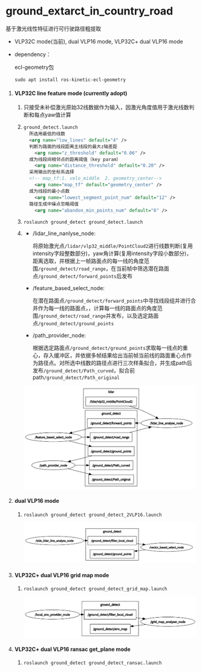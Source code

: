 # ground_extarct_in_country_road

基于激光线性特征进行可行驶路径粗提取

-  VLP32C mode(当前),  dual VLP16 mode, VLP32C+ dual VLP16 mode 

- dependency：

  ecl-geometry包

  `sudo apt install ros-kinetic-ecl-geometry`

1. #### VLP32C line feature mode (currently adopt)

   1. 只接受未补偿激光原始32线数据作为输入，因激光角度值用于激光线数判断和每点yaw值计算

   2. ```xml
      ground_detect.launch
      	所选用最低的线数
      	<arg name="low_lines" default="4" />
      	判断为路面的线段距离主线段的最大z轴差距
          <arg name="z_threshold" default="0.06" />
      	成为线段间相邻点的距离阈值（key param）
          <arg name="distance_threshold" default="0.20" />
      	采用输出的坐标系选择
      	<!-- map_tf:1. velo_middle  2. geometry_center-->
          <arg name="map_tf" default="geometry_center" />
      	成为线段的最小点数
          <arg name="lowest_segment_point_num" default="12" />
      	路径生成中噪点忽略阈值
          <arg name="abandon_min_points_num" default="6" />
      ```

   3. `roslaunch ground_detect ground_detect.launch`

   4. - /lidar_line_nanlyse_node:

        将原始激光点`/lidar/vlp32_middle/PointCloud2`进行线数判断(复用intensity字段整数部分)，yaw角计算(复用intensity字段小数部分)，距离选取，并根据上一帧路面点的每一线的角度范围`/ground_detect/road_range`，在当前帧中筛选潜在路面点`/ground_detect/forward_points`后发布

      - /feature_based_select_node:

        在潜在路面点`/ground_detect/forward_points`中寻找线段组并进行合并作为每一线的路面点，，计算每一线的路面点的角度范围`/ground_detect/road_range`并发布，以及选定路面点`/ground_detect/ground_points`

      - /path_provider_node:

        根据选定路面点`/ground_detect/ground_points`求取每一线点的重心，存入缓冲区，并依据多帧结果给出当前帧当前线的路面重心点作为路径点。对所选中线数的路径点进行三次样条拟合，并生成path后发布`/ground_detect/Path_curved`，拟合前path`/ground_detect/Path_original`

      <img src="./pic/VLP32_liner_graph.png">

2. #### dual VLP16 mode

   1. `roslaunch ground_detect ground_detect_2VLP16.launch`

      <img src="./pic/2VLP16.png">

3. #### VLP32C+ dual VLP16 grid map mode 

   1. `roslaunch ground_detect ground_detect_grid_map.launch`

      <img src="./pic/grid_map.png">

4. #### VLP32C+ dual VLP16 ransac get_plane  mode 

   1. `roslaunch ground_detect ground_detect_ransac.launch`
